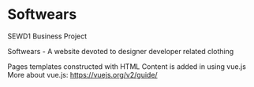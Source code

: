 # Softwears
SEWD1 Business Project

Softwears - A website devoted to designer developer related clothing

Pages templates constructed with HTML
Content is added in using vue.js
  More about vue.js: https://vuejs.org/v2/guide/

